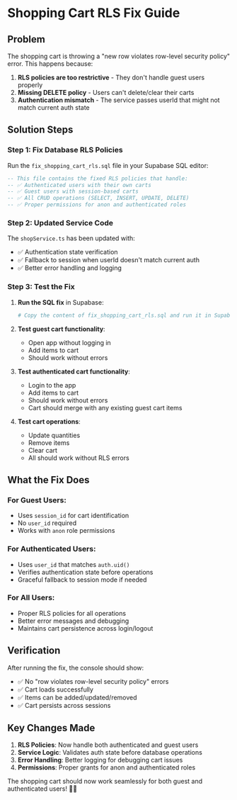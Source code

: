 # Shopping Cart RLS Fix Guide

## Problem
The shopping cart is throwing a "new row violates row-level security policy" error. This happens because:

1. **RLS policies are too restrictive** - They don't handle guest users properly
2. **Missing DELETE policy** - Users can't delete/clear their carts
3. **Authentication mismatch** - The service passes userId that might not match current auth state

## Solution Steps

### Step 1: Fix Database RLS Policies
Run the `fix_shopping_cart_rls.sql` file in your Supabase SQL editor:

```sql
-- This file contains the fixed RLS policies that handle:
-- ✅ Authenticated users with their own carts
-- ✅ Guest users with session-based carts  
-- ✅ All CRUD operations (SELECT, INSERT, UPDATE, DELETE)
-- ✅ Proper permissions for anon and authenticated roles
```

### Step 2: Updated Service Code
The `shopService.ts` has been updated with:
- ✅ Authentication state verification
- ✅ Fallback to session when userId doesn't match current auth
- ✅ Better error handling and logging

### Step 3: Test the Fix

1. **Run the SQL fix** in Supabase:
   ```bash
   # Copy the content of fix_shopping_cart_rls.sql and run it in Supabase SQL Editor
   ```

2. **Test guest cart functionality**:
   - Open app without logging in
   - Add items to cart
   - Should work without errors

3. **Test authenticated cart functionality**:
   - Login to the app
   - Add items to cart
   - Should work without errors
   - Cart should merge with any existing guest cart items

4. **Test cart operations**:
   - Update quantities
   - Remove items
   - Clear cart
   - All should work without RLS errors

## What the Fix Does

### For Guest Users:
- Uses `session_id` for cart identification
- No `user_id` required
- Works with `anon` role permissions

### For Authenticated Users:
- Uses `user_id` that matches `auth.uid()`
- Verifies authentication state before operations
- Graceful fallback to session mode if needed

### For All Users:
- Proper RLS policies for all operations
- Better error messages and debugging
- Maintains cart persistence across login/logout

## Verification

After running the fix, the console should show:
- ✅ No "row violates row-level security policy" errors
- ✅ Cart loads successfully
- ✅ Items can be added/updated/removed
- ✅ Cart persists across sessions

## Key Changes Made

1. **RLS Policies**: Now handle both authenticated and guest users
2. **Service Logic**: Validates auth state before database operations
3. **Error Handling**: Better logging for debugging cart issues
4. **Permissions**: Proper grants for anon and authenticated roles

The shopping cart should now work seamlessly for both guest and authenticated users! 🛒✨